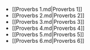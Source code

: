 - [[Proverbs 1.md|Proverbs 1]]
- [[Proverbs 2.md|Proverbs 2]]
- [[Proverbs 3.md|Proverbs 3]]
- [[Proverbs 4.md|Proverbs 4]]
- [[Proverbs 5.md|Proverbs 5]]
- [[Proverbs 6.md|Proverbs 6]]